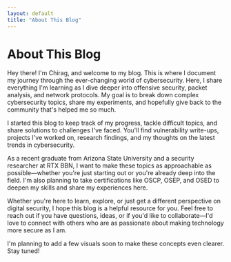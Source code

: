 ```yaml
---
layout: default
title: "About This Blog"
---
```


# About This Blog

Hey there! I'm Chirag, and welcome to my blog. This is where I document my journey through the ever-changing world of cybersecurity. Here, I share everything I'm learning as I dive deeper into offensive security, packet analysis, and network protocols. My goal is to break down complex cybersecurity topics, share my experiments, and hopefully give back to the community that's helped me so much.

I started this blog to keep track of my progress, tackle difficult topics, and share solutions to challenges I've faced. You'll find vulnerability write-ups, projects I've worked on, research findings, and my thoughts on the latest trends in cybersecurity.

As a recent graduate from Arizona State University and a security researcher at RTX BBN, I want to make these topics as approachable as possible—whether you're just starting out or you're already deep into the field. I'm also planning to take certifications like OSCP, OSEP, and OSED to deepen my skills and share my experiences here.

Whether you're here to learn, explore, or just get a different perspective on digital security, I hope this blog is a helpful resource for you. Feel free to reach out if you have questions, ideas, or if you'd like to collaborate—I'd love to connect with others who are as passionate about making technology more secure as I am.

I'm planning to add a few visuals soon to make these concepts even clearer. Stay tuned!
